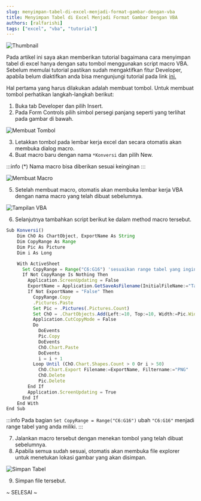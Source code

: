 ```yaml
---
slug: menyimpan-tabel-di-excel-menjadi-format-gambar-dengan-vba
title: Menyimpan Tabel di Excel Menjadi Format Gambar Dengan VBA
authors: [ralfarishi]
tags: ["excel", "vba", "tutorial"]
---
```


![Thumbnail](/img/blogs/menyimpan-tabel-di-excel-menjadi-format-gambar-dengan-vba/thumbnail.png)

Pada artikel ini saya akan memberikan tutorial bagaimana cara menyimpan tabel
di excel hanya dengan satu tombol menggunakan script macro VBA. Sebelum
memulai tutorial pastikan sudah mengaktifkan fitur Developer, apabila belum
diaktifkan anda bisa mengunjungi tutorial pada link [ini.](https://mjurnal.com/excel-dasar/macro-vba-excel-cara-aktifkan-developer-tab/#gsc.tab=0)

<!--truncate-->

Hal pertama yang harus dilakukan adalah membuat tombol. Untuk membuat tombol
perhatikan langkah-langkah berikut:

1. Buka tab Developer dan pilih Insert.
2. Pada Form Controls pilih simbol persegi panjang seperti yang terlihat pada gambar di bawah.

![Membuat Tombol](/img/blogs/menyimpan-tabel-di-excel-menjadi-format-gambar-dengan-vba/membuat-tombol.png)

3. Letakkan tombol pada lembar kerja excel dan secara otomatis akan membuka dialog macro.
4. Buat macro baru dengan nama `*Konversi` dan pilih New.

:::info
(\*) Nama macro bisa diberikan sesuai keinginan
:::

![Membuat Macro](/img/blogs/menyimpan-tabel-di-excel-menjadi-format-gambar-dengan-vba/membuat-macro.png)

5. Setelah membuat macro, otomatis akan membuka lembar kerja VBA dengan nama macro yang telah dibuat sebelumnya.

![Tampilan VBA](/img/blogs/menyimpan-tabel-di-excel-menjadi-format-gambar-dengan-vba/tampilan-vba.png)

6. Selanjutnya tambahkan script berikut ke dalam method macro tersebut.

```js
Sub Konversi()
    Dim ChO As ChartObject, ExportName As String
    Dim CopyRange As Range
    Dim Pic As Picture
    Dim i As Long

    With ActiveSheet
      Set CopyRange = Range("C6:G16") 'sesuaikan range tabel yang ingin dikonversi
      If Not CopyRange Is Nothing Then
        Application.ScreenUpdating = False
        ExportName = Application.GetSaveAsFilename(InitialFileName:="Tabel_", fileFilter:="PNG Files (*.png), *.png")
        If Not ExportName = "False" Then
          CopyRange.Copy
          .Pictures.Paste
          Set Pic = .Pictures(.Pictures.Count)
          Set ChO = .ChartObjects.Add(Left:=10, Top:=10, Width:=Pic.Width, Height:=Pic.Height)
          Application.CutCopyMode = False
          Do
            DoEvents
            Pic.Copy
            DoEvents
            ChO.Chart.Paste
            DoEvents
            i = i + 1
          Loop Until (ChO.Chart.Shapes.Count > 0 Or i > 50)
            ChO.Chart.Export Filename:=ExportName, Filtername:="PNG"
            ChO.Delete
            Pic.Delete
        End If
        Application.ScreenUpdating = True
      End If
    End With
End Sub
```

:::info
Pada bagian `Set CopyRange = Range("C6:G16")` ubah `"C6:G16"` menjadi
range tabel yang anda miliki.
:::

7. Jalankan macro tersebut dengan menekan tombol yang telah dibuat sebelumnya.
8. Apabila semua sudah sesuai, otomatis akan membuka file explorer untuk menetukan lokasi gambar yang akan disimpan.

![Simpan Tabel](/img/blogs/menyimpan-tabel-di-excel-menjadi-format-gambar-dengan-vba/simpan-tabel.png)

9. Simpan file tersebut.

~ SELESAI ~
